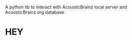 A python lib to interact with AcousticBrainz local server and AcousticBrainz.org database

<h1>HEY</h1>
